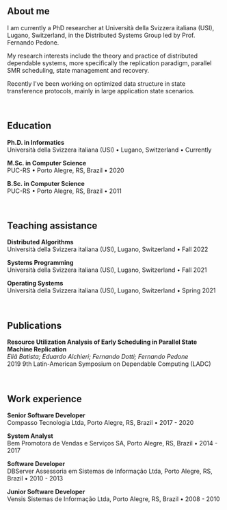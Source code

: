 ## About me

I am currently a PhD researcher at Università della Svizzera italiana (USI), Lugano, Switzerland, in the Distributed Systems Group led by Prof. Fernando Pedone.

My research interests include the theory and practice of distributed dependable systems, more specifically the replication paradigm, parallel SMR scheduling, state management and recovery.

Recently I've been working on optimized data structure in state transference protocols, mainly in large application state scenarios.

<br/>

## Education

**Ph.D. in Informatics**
<br/>
Università della Svizzera italiana (USI) • Lugano, Switzerland • Currently

**M.Sc. in Computer Science**
<br/>
PUC-RS • Porto Alegre, RS, Brazil • 2020

**B.Sc. in Computer Science**
<br/>
PUC-RS • Porto Alegre, RS, Brazil • 2011

<br/>


## Teaching assistance

**Distributed Algorithms**
<br/>
Università della Svizzera italiana (USI), Lugano, Switzerland • Fall 2022

**Systems Programming**
<br/>
Università della Svizzera italiana (USI), Lugano, Switzerland • Fall 2021

**Operating Systems**
<br/>
Università della Svizzera italiana (USI), Lugano, Switzerland • Spring 2021

<br/>


## Publications

**Resource Utilization Analysis of Early Scheduling in Parallel State Machine Replication**
<br/>
*Eliã Batista; Eduardo Alchieri; Fernando Dotti; Fernando Pedone*
<br/>
2019 9th Latin-American Symposium on Dependable Computing (LADC)

<br/>


## Work experience

**Senior Software Developer**
<br/>
Compasso Tecnologia Ltda, Porto Alegre, RS, Brazil • 2017 - 2020

**System Analyst**
<br/>
Bem Promotora de Vendas e Serviços SA, Porto Alegre, RS, Brazil • 2014 - 2017

**Software Developer**
<br/>
DBServer Assessoria em Sistemas de Informação Ltda, Porto Alegre, RS, Brazil • 2010 - 2013

**Junior Software Developer**
<br/>
Vensis Sistemas de Informação Ltda, Porto Alegre, RS, Brazil • 2008 - 2010

<!---
elbatista/elbatista is a ✨ special ✨ repository because its `README.md` (this file) appears on your GitHub profile.
You can click the Preview link to take a look at your changes.
--->
